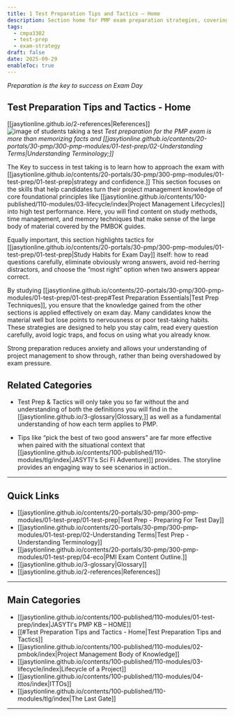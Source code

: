 ```yaml
---
title: 1 Test Preparation Tips and Tactics – Home
description: Section home for PMP exam preparation strategies, covering test-day habits, principles, and contextual learning.
tags:
  - cmpa3302
  - test-prep
  - exam-strategy
draft: false
date: 2025-09-29
enableToc: true
---
```


*Preparation is the key to success on Exam Day*
## Test Preparation Tips and Tactics - Home
 [[jasytionline.github.io/2-references|References]]
 ![image of students taking a test](jasytionline.github.io/assets/images/modules/testing.png)
 *Test preparation for the PMP exam is more than memorizing facts and [[jasytionline.github.io/contents/20-portals/30-pmp/300-pmp-modules/01-test-prep/02-Understanding Terms|Understanding Terminology;]]*

The Key to success in test taking is to  learn how to approach the exam with [[jasytionline.github.io/contents/20-portals/30-pmp/300-pmp-modules/01-test-prep/01-test-prep|strategy and confidence.]] This section focuses on the skills that help candidates turn their project management knowledge of core foundational principles like [[jasytionline.github.io/contents/100-published/110-modules/03-lifecycle/index|Project Management Lifecycles]] into high test performance. Here, you will find content on study methods, time management, and memory techniques that make sense of the large body of material covered by the PMBOK guides.  

Equally important, this section highlights tactics for [[jasytionline.github.io/contents/20-portals/30-pmp/300-pmp-modules/01-test-prep/01-test-prep|Study Habits for Exam Day]] itself: how to read questions carefully, eliminate obviously wrong answers, avoid red-herring distractors, and choose the “most right” option when two answers appear correct.  

By studying [[jasytionline.github.io/contents/20-portals/30-pmp/300-pmp-modules/01-test-prep/01-test-prep#Test Preparation Essentials|Test Prep Techniques]], you ensure that the knowledge gained from the other sections is applied effectively on exam day. Many candidates know the material well but lose points to nervousness or poor test-taking habits. These strategies are designed to help you stay calm, read every question carefully, avoid logic traps, and focus on using what you already know. 

Strong preparation reduces anxiety and allows your understanding of project management to show through, rather than being overshadowed by exam pressure.  

## Related Categories
- Test Prep & Tactics will only take you so far without the and understanding of both the definitions you will find in the [[jasytionline.github.io/3-glossary|Glossary,]] as well as a fundamental understanding of how each term applies to PMP.

- Tips like “pick the best of two good answers” are far more effective when paired with the situational context that [[jasytionline.github.io/contents/100-published/110-modules/tlg/index|JASYTI's Sci Fi Adventure)]] provides. The storyline provides an engaging way to see scenarios in action..  

---
## Quick Links

-  [[jasytionline.github.io/contents/20-portals/30-pmp/300-pmp-modules/01-test-prep/01-test-prep|Test Prep - Preparing For Test Day]]
- [[jasytionline.github.io/contents/20-portals/30-pmp/300-pmp-modules/01-test-prep/02-Understanding Terms|Test Prep - Understanding Terminology]]
- [[jasytionline.github.io/contents/20-portals/30-pmp/300-pmp-modules/01-test-prep/04-eco|PMI Exam Content Outline.]]  
- [[jasytionline.github.io/3-glossary|Glossary]]
- [[jasytionline.github.io/2-references|References]]

---
## Main Categories

- [[jasytionline.github.io/contents/100-published/110-modules/01-test-prep/index|JASYTI's PMP KB – HOME]]
- [[#Test Preparation Tips and Tactics - Home|Test Preparation Tips and Tactics]]
- [[jasytionline.github.io/contents/100-published/110-modules/02-pmbok/index|Project Management Body of Knowledge]]
- [[jasytionline.github.io/contents/100-published/110-modules/03-lifecycle/index|Lifecycle of a Project]]
- [[jasytionline.github.io/contents/100-published/110-modules/04-ittos/index|ITTOs]]
- [[jasytionline.github.io/contents/100-published/110-modules/tlg/index|The Last Gate]]

---
